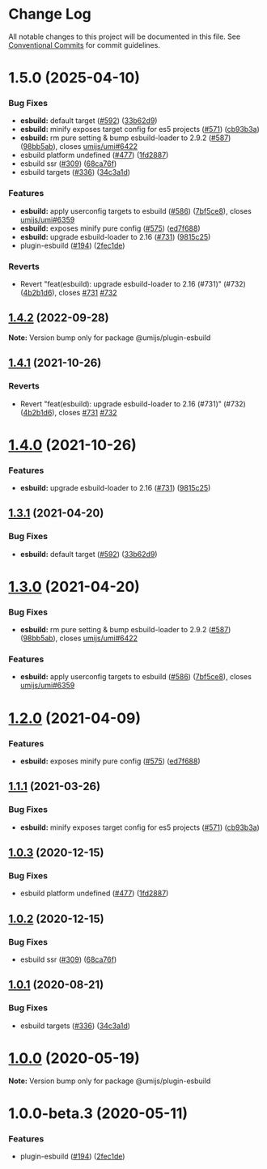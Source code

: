 # Change Log

All notable changes to this project will be documented in this file. See [Conventional Commits](https://conventionalcommits.org) for commit guidelines.

# 1.5.0 (2025-04-10)

### Bug Fixes

- **esbuild:** default target ([#592](https://github.com/umijs/plugins/issues/592)) ([33b62d9](https://github.com/umijs/plugins/commit/33b62d9be089cef6d6120460f2948295b8bbee4b))
- **esbuild:** minify exposes target config for es5 projects ([#571](https://github.com/umijs/plugins/issues/571)) ([cb93b3a](https://github.com/umijs/plugins/commit/cb93b3a969d9f94c808eda8e02828f347cc2eca0))
- **esbuild:** rm pure setting & bump esbuild-loader to 2.9.2 ([#587](https://github.com/umijs/plugins/issues/587)) ([98bb5ab](https://github.com/umijs/plugins/commit/98bb5ab3e35af90dad4daef1f2c58577c3b52efc)), closes [umijs/umi#6422](https://github.com/umijs/umi/issues/6422)
- esbuild platform undefined ([#477](https://github.com/umijs/plugins/issues/477)) ([1fd2887](https://github.com/umijs/plugins/commit/1fd2887ee849a2ff079f265645f49d5920cc3fda))
- esbuild ssr ([#309](https://github.com/umijs/plugins/issues/309)) ([68ca76f](https://github.com/umijs/plugins/commit/68ca76fd22e23a67e9928d2addb9209c9955ef42))
- esbuild targets ([#336](https://github.com/umijs/plugins/issues/336)) ([34c3a1d](https://github.com/umijs/plugins/commit/34c3a1dcc0bcb81cb13cfe36a306cfc1d9ecedc7))

### Features

- **esbuild:** apply userconfig targets to esbuild ([#586](https://github.com/umijs/plugins/issues/586)) ([7bf5ce8](https://github.com/umijs/plugins/commit/7bf5ce8a758b6fcc77c7f32cf70c7070aa6a0b1c)), closes [umijs/umi#6359](https://github.com/umijs/umi/issues/6359)
- **esbuild:** exposes minify pure config ([#575](https://github.com/umijs/plugins/issues/575)) ([ed7f688](https://github.com/umijs/plugins/commit/ed7f688da63e343c330211147d74916c510c504a))
- **esbuild:** upgrade esbuild-loader to 2.16 ([#731](https://github.com/umijs/plugins/issues/731)) ([9815c25](https://github.com/umijs/plugins/commit/9815c257418f7246d6c9dd659a5bae3b4a4251f0))
- plugin-esbuild ([#194](https://github.com/umijs/plugins/issues/194)) ([2fec1de](https://github.com/umijs/plugins/commit/2fec1de41d4688f3026fe0d447b12d1969cf64d8))

### Reverts

- Revert "feat(esbuild): upgrade esbuild-loader to 2.16 (#731)" (#732) ([4b2b1d6](https://github.com/umijs/plugins/commit/4b2b1d6e0996c90658249854331b0b6d9df4a65b)), closes [#731](https://github.com/umijs/plugins/issues/731) [#732](https://github.com/umijs/plugins/issues/732)

## [1.4.2](https://github.com/umijs/plugins/compare/@umijs/plugin-esbuild@1.4.1...@umijs/plugin-esbuild@1.4.2) (2022-09-28)

**Note:** Version bump only for package @umijs/plugin-esbuild

## [1.4.1](https://github.com/umijs/plugins/compare/@umijs/plugin-esbuild@1.4.0...@umijs/plugin-esbuild@1.4.1) (2021-10-26)

### Reverts

- Revert "feat(esbuild): upgrade esbuild-loader to 2.16 (#731)" (#732) ([4b2b1d6](https://github.com/umijs/plugins/commit/4b2b1d6e0996c90658249854331b0b6d9df4a65b)), closes [#731](https://github.com/umijs/plugins/issues/731) [#732](https://github.com/umijs/plugins/issues/732)

# [1.4.0](https://github.com/umijs/plugins/compare/@umijs/plugin-esbuild@1.3.1...@umijs/plugin-esbuild@1.4.0) (2021-10-26)

### Features

- **esbuild:** upgrade esbuild-loader to 2.16 ([#731](https://github.com/umijs/plugins/issues/731)) ([9815c25](https://github.com/umijs/plugins/commit/9815c257418f7246d6c9dd659a5bae3b4a4251f0))

## [1.3.1](https://github.com/umijs/plugins/compare/@umijs/plugin-esbuild@1.3.0...@umijs/plugin-esbuild@1.3.1) (2021-04-20)

### Bug Fixes

- **esbuild:** default target ([#592](https://github.com/umijs/plugins/issues/592)) ([33b62d9](https://github.com/umijs/plugins/commit/33b62d9be089cef6d6120460f2948295b8bbee4b))

# [1.3.0](https://github.com/umijs/plugins/compare/@umijs/plugin-esbuild@1.2.0...@umijs/plugin-esbuild@1.3.0) (2021-04-20)

### Bug Fixes

- **esbuild:** rm pure setting & bump esbuild-loader to 2.9.2 ([#587](https://github.com/umijs/plugins/issues/587)) ([98bb5ab](https://github.com/umijs/plugins/commit/98bb5ab3e35af90dad4daef1f2c58577c3b52efc)), closes [umijs/umi#6422](https://github.com/umijs/umi/issues/6422)

### Features

- **esbuild:** apply userconfig targets to esbuild ([#586](https://github.com/umijs/plugins/issues/586)) ([7bf5ce8](https://github.com/umijs/plugins/commit/7bf5ce8a758b6fcc77c7f32cf70c7070aa6a0b1c)), closes [umijs/umi#6359](https://github.com/umijs/umi/issues/6359)

# [1.2.0](https://github.com/umijs/plugins/compare/@umijs/plugin-esbuild@1.1.1...@umijs/plugin-esbuild@1.2.0) (2021-04-09)

### Features

- **esbuild:** exposes minify pure config ([#575](https://github.com/umijs/plugins/issues/575)) ([ed7f688](https://github.com/umijs/plugins/commit/ed7f688da63e343c330211147d74916c510c504a))

## [1.1.1](https://github.com/umijs/plugins/compare/@umijs/plugin-esbuild@1.1.0...@umijs/plugin-esbuild@1.1.1) (2021-03-26)

### Bug Fixes

- **esbuild:** minify exposes target config for es5 projects ([#571](https://github.com/umijs/plugins/issues/571)) ([cb93b3a](https://github.com/umijs/plugins/commit/cb93b3a969d9f94c808eda8e02828f347cc2eca0))

## [1.0.3](https://github.com/umijs/plugins/compare/@umijs/plugin-esbuild@1.0.2...@umijs/plugin-esbuild@1.0.3) (2020-12-15)

### Bug Fixes

- esbuild platform undefined ([#477](https://github.com/umijs/plugins/issues/477)) ([1fd2887](https://github.com/umijs/plugins/commit/1fd2887ee849a2ff079f265645f49d5920cc3fda))

## [1.0.2](https://github.com/umijs/plugins/compare/@umijs/plugin-esbuild@1.0.1...@umijs/plugin-esbuild@1.0.2) (2020-12-15)

### Bug Fixes

- esbuild ssr ([#309](https://github.com/umijs/plugins/issues/309)) ([68ca76f](https://github.com/umijs/plugins/commit/68ca76fd22e23a67e9928d2addb9209c9955ef42))

## [1.0.1](https://github.com/umijs/plugins/compare/@umijs/plugin-esbuild@1.0.0...@umijs/plugin-esbuild@1.0.1) (2020-08-21)

### Bug Fixes

- esbuild targets ([#336](https://github.com/umijs/plugins/issues/336)) ([34c3a1d](https://github.com/umijs/plugins/commit/34c3a1dcc0bcb81cb13cfe36a306cfc1d9ecedc7))

# [1.0.0](https://github.com/umijs/plugins/compare/@umijs/plugin-esbuild@1.0.0-beta.3...@umijs/plugin-esbuild@1.0.0) (2020-05-19)

**Note:** Version bump only for package @umijs/plugin-esbuild

# 1.0.0-beta.3 (2020-05-11)

### Features

- plugin-esbuild ([#194](https://github.com/umijs/plugins/issues/194)) ([2fec1de](https://github.com/umijs/plugins/commit/2fec1de41d4688f3026fe0d447b12d1969cf64d8))
